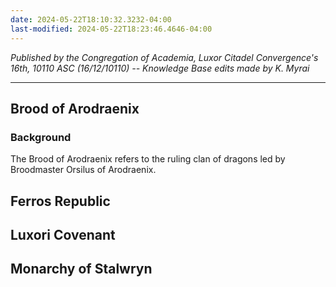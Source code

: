 ```yaml
---
date: 2024-05-22T18:10:32.3232-04:00
last-modified: 2024-05-22T18:23:46.4646-04:00
---
```

*Published by the Congregation of Academia, Luxor Citadel*
*Convergence's 16th, 10110 ASC (16/12/10110) -- Knowledge Base edits made by K. Myrai*

---

## Brood of Arodraenix
### Background

The Brood of Arodraenix refers to the ruling clan of dragons led by Broodmaster Orsilus of Arodraenix.

## Ferros Republic

## Luxori Covenant

## Monarchy of Stalwryn

